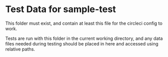 # Test Data for sample-test

This folder must exist, and contain at least this file for the circleci config to work.

Tests are run with this folder in the current working directory, and any data files
needed during testing should be placed in here and accessed using relative paths.
